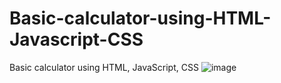 # Basic-calculator-using-HTML-Javascript-CSS
Basic calculator using HTML, JavaScript, CSS
![image](https://github.com/thecodebuzz/FileSizePOC/blob/master/TheCodebuzz.png?raw=true)

